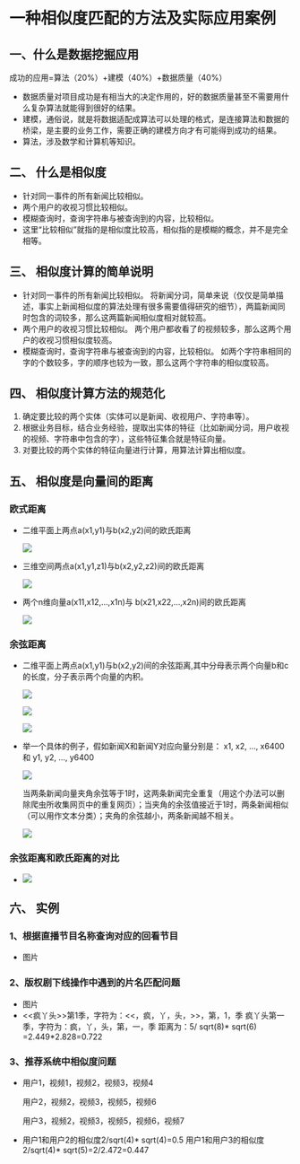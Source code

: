 <h1>一种相似度匹配的方法及实际应用案例</h1>
<h2>一、什么是数据挖掘应用</h2>

<p>成功的应用=算法（20%）+建模（40%）+数据质量（40%）</p>
<ul>
<li>数据质量对项目成功是有相当大的决定作用的，好的数据质量甚至不需要用什么复杂算法就能得到很好的结果。</li>
<li>建模，通俗说，就是将数据适配成算法可以处理的格式，是连接算法和数据的桥梁，是主要的业务工作，需要正确的建模方向才有可能得到成功的结果。</li>
<li>算法，涉及数学和计算机等知识。</li>
</ul>

<h2>二、	什么是相似度</h2>
<ul>
<li>针对同一事件的所有新闻比较相似。</li>
<li>两个用户的收视习惯比较相似。</li>
<li>模糊查询时，查询字符串与被查询到的内容，比较相似。</li>
<li>这里“比较相似”就指的是相似度比较高，相似指的是模糊的概念，并不是完全相等。</li>
</ul>

<h2>三、	相似度计算的简单说明</h2>
<ul>
<li>针对同一事件的所有新闻比较相似。
将新闻分词，简单来说（仅仅是简单描述，事实上新闻相似度的算法处理有很多需要值得研究的细节），两篇新闻同时包含的词较多，那么这两篇新闻相似度相对就较高。
</li>
<li>两个用户的收视习惯比较相似。
两个用户都收看了的视频较多，那么这两个用户的收视习惯相似度较高。
</li>
<li>模糊查询时，查询字符串与被查询到的内容，比较相似。
如两个字符串相同的字的个数较多，字的顺序也较为一致，那么这两个字符串的相似度较高。
</li>
</ul>

<h2>四、	相似度计算方法的规范化</h2>
<ol>
<li>确定要比较的两个实体（实体可以是新闻、收视用户、字符串等）。
</li>
<li>根据业务目标，结合业务经验，提取出实体的特征（比如新闻分词，用户收视的视频、字符串中包含的字），这些特征集合就是特征向量。
</li>
<li>对要比较的两个实体的特征向量进行计算，用算法计算出相似度。
</li>
</ol>

<h2>五、	相似度是向量间的距离</h2>
<h3>欧式距离</h3>
<ul>
<li>
<p>二维平面上两点a(x1,y1)与b(x2,y2)间的欧氏距离</p>
<img src ='http://tjiptv-dams.github.io/images/jssl/20160219/ps5s1.png'></img>
</li>
<li>
<p>三维空间两点a(x1,y1,z1)与b(x2,y2,z2)间的欧氏距离</p>
<img src ='http://tjiptv-dams.github.io/images/jssl/20160219/ps5s2.png'></img>
</li>
<li>
<p>两个n维向量a(x11,x12,…,x1n)与 b(x21,x22,…,x2n)间的欧氏距离</p>
<img src ='http://tjiptv-dams.github.io/images/jssl/20160219/ps5s3.png'></img>
</ul>

<h3>余弦距离</h3>
<ul>
<li>
<p>二维平面上两点a(x1,y1)与b(x2,y2)间的余弦距离,其中分母表示两个向量b和c的长度，分子表示两个向量的内积。</p>
<p><img src ='http://tjiptv-dams.github.io/images/jssl/20160219/ps5s4.png'></img></p>
<p><img src ='http://tjiptv-dams.github.io/images/jssl/20160219/ps5s5.png'></img></p>
<p><img src ='http://tjiptv-dams.github.io/images/jssl/20160219/ps5s6.png'></img></p>
</li>
<li>
<p>举一个具体的例子，假如新闻X和新闻Y对应向量分别是：
x1, x2, ..., x6400和
y1, y2, ..., y6400	
</p>
<p><img src ='http://tjiptv-dams.github.io/images/jssl/20160219/ps5s7.png'></img></p>
当两条新闻向量夹角余弦等于1时，这两条新闻完全重复（用这个办法可以删除爬虫所收集网页中的重复网页）；当夹角的余弦值接近于1时，两条新闻相似（可以用作文本分类）；夹角的余弦越小，两条新闻越不相关。</p>
<p><img src ='http://tjiptv-dams.github.io/images/jssl/20160219/ps5s8.png'></img></p>
</li>
</ul>

<h3>余弦距离和欧氏距离的对比</h3>
<ul>
<li>
<p><img src ='http://tjiptv-dams.github.io/images/jssl/20160219/ps5s9.png'></img></p>
<p从上图可以看出，余弦距离使用两个向量夹角的余弦值作为衡量两个个体间差异的大小。相比欧氏距离，余弦距离更加注重两个向量在方向上的差异。</p>
</li>
</ul>

<h2>六、	实例</h2>
<h3>1、根据直播节目名称查询对应的回看节目</h3>
<ul>
<li>图片
</li>
</ul>

<h3>2、版权剧下线操作中遇到的片名匹配问题</h3>
<ul>
<li>图片
</li>
<li>
<<疯丫头>>第1季，字符为：<<，疯，丫，头，>>，第，1，季
疯丫头第一季，字符为：疯，丫，头，第，一，季
距离为：5/ sqrt(8)* sqrt(6) =2.449*2.828=0.722
</li>
</ul>

<h3>3、推荐系统中相似度问题</h3>
<ul>
<li>
<p>用户1，视频1，视频2，视频3，视频4</p>
<p>用户2，视频2，视频3，视频5，视频6</p>
<p>用户3，视频2，视频3，视频5，视频6，视频7</p>
</li>
<li>
用户1和用户2的相似度2/sqrt(4)* sqrt(4)=0.5
用户1和用户3的相似度2/sqrt(4)* sqrt(5)=2/2.472=0.447
</li>
</ul>


